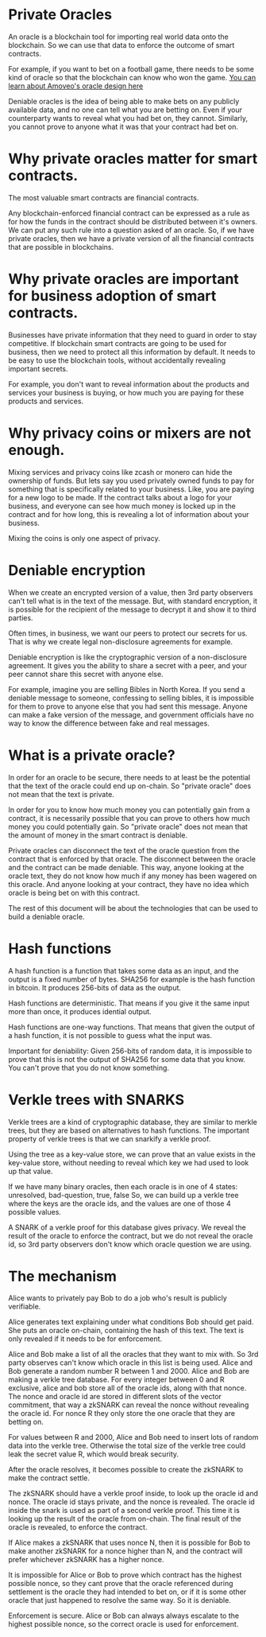 Private Oracles
============

An oracle is a blockchain tool for importing real world data onto the blockchain. So we can use that data to enforce the outcome of smart contracts.

For example, if you want to bet on a football game, there needs to be some kind of oracle so that the blockchain can know who won the game. [You can learn about Amoveo's oracle design here](oracle.md)

Deniable oracles is the idea of being able to make bets on any publicly available data, and no one can tell what you are betting on. Even if your counterparty wants to reveal what you had bet on, they cannot. Similarly, you cannot prove to anyone what it was that your contract had bet on.

Why private oracles matter for smart contracts.
============

The most valuable smart contracts are financial contracts.

Any blockchain-enforced financial contract can be expressed as a rule as for how the funds in the contract should be distributed between it's owners.
We can put any such rule into a question asked of an oracle.
So, if we have private oracles, then we have a private version of all the financial contracts that are possible in blockchains.

Why private oracles are important for business adoption of smart contracts.
===========

Businesses have private information that they need to guard in order to stay competitive.
If blockchain smart contracts are going to be used for business, then we need to protect all this information by default. It needs to be easy to use the blockchain tools, without accidentally revealing important secrets.

For example, you don't want to reveal information about the products and services your business is buying, or how much you are paying for these products and services.

Why privacy coins or mixers are not enough.
=================

Mixing services and privacy coins like zcash or monero can hide the ownership of funds.
But lets say you used privately owned funds to pay for something that is specifically related to your business. Like, you are paying for a new logo to be made.
If the contract talks about a logo for your business, and everyone can see how much money is locked up in the contract and for how long, this is revealing a lot of information about your business.

Mixing the coins is only one aspect of privacy.

Deniable encryption
===============

When we create an encrypted version of a value, then 3rd party observers can't tell what is in the text of the message. But, with standard encryption, it is possible for the recipient of the message to decrypt it and show it to third parties.

Often times, in business, we want our peers to protect our secrets for us. That is why we create legal non-disclosure agreements for example.

Deniable encryption is like the cryptographic version of a non-disclosure agreement. It gives you the ability to share a secret with a peer, and your peer cannot share this secret with anyone else.

For example, imagine you are selling Bibles in North Korea. If you send a deniable message to someone, confessing to selling bibles, it is impossible for them to prove to anyone else that you had sent this message.
Anyone can make a fake version of the message, and government officials have no way to know the difference between fake and real messages.


What is a private oracle?
===============

In order for an oracle to be secure, there needs to at least be the potential that the text of the oracle could end up on-chain. So "private oracle" does not mean that the text is private.

In order for you to know how much money you can potentially gain from a contract, it is necessarily possible that you can prove to others how much money you could potentially gain. So "private oracle" does not mean that the amount of money in the smart contract is deniable.

Private oracles can disconnect the text of the oracle question from the contract that is enforced by that oracle. The disconnect between the oracle and the contract can be made deniable.
This way, anyone looking at the oracle text, they do not know how much if any money has been wagered on this oracle. And anyone looking at your contract, they have no idea which oracle is being bet on with this contract.

The rest of this document will be about the technologies that can be used to build a deniable oracle.

Hash functions
============

A hash function is a function that takes some data as an input, and the output is a fixed number of bytes. SHA256 for example is the hash function in bitcoin. It produces 256-bits of data as the output.

Hash functions are deterministic. That means if you give it the same input more than once, it produces idential output.

Hash functions are one-way functions. That means that given the output of a hash function, it is not possible to guess what the input was.

Important for deniability:
Given 256-bits of random data, it is impossible to prove that this is not the output of SHA256 for some data that you know. You can't prove that you do not know something.

Verkle trees with SNARKS
===========

Verkle trees are a kind of cryptographic database, they are similar to merkle trees, but they are based on alternatives to hash functions.
The important property of verkle trees is that we can snarkify a verkle proof.

Using the tree as a key-value store, we can prove that an value exists in the key-value store, without needing to reveal which key we had used to look up that value.

If we have many binary oracles, then each oracle is in one of 4 states: unresolved, bad-question, true, false
So, we can build up a verkle tree where the keys are the oracle ids, and the values are one of those 4 possible values.

A SNARK of a verkle proof for this database gives privacy. We reveal the result of the oracle to enforce the contract, but we do not reveal the oracle id, so 3rd party observers don't know which oracle question we are using.

The mechanism
==============

Alice wants to privately pay Bob to do a job who's result is publicly verifiable.

Alice generates text explaining under what conditions Bob should get paid. She puts an oracle on-chain, containing the hash of this text. The text is only revealed if it needs to be for enforcement.

Alice and Bob make a list of all the oracles that they want to mix with. So 3rd party observes can't know which oracle in this list is being used.
Alice and Bob generate a random number R between 1 and 2000.
Alice and Bob are making a verkle tree database.
For every integer between 0 and R exclusive, alice and bob store all of the oracle ids, along with that nonce. The nonce and oracle id are stored in different slots of the vector commitment, that way a zkSNARK can reveal the nonce without revealing the oracle id.
For nonce R they only store the one oracle that they are betting on.

For values between R and 2000, Alice and Bob need to insert lots of random data into the verkle tree. Otherwise the total size of the verkle tree could leak the secret value R, which would break security.

After the oracle resolves, it becomes possible to create the zkSNARK to make the contract settle.

The zkSNARK should have a verkle proof inside, to look up the oracle id and nonce. The oracle id stays private, and the nonce is revealed.
The oracle id inside the snark is used as part of a second verkle proof. This time it is looking up the result of the oracle from on-chain.
The final result of the oracle is revealed, to enforce the contract.

If Alice makes a zkSNARK that uses nonce N, then it is possible for Bob to make another zkSNARK for a nonce higher than N, and the contract will prefer whichever zkSNARK has a higher nonce.

It is impossible for Alice or Bob to prove which contract has the highest possible nonce, so they cant prove that the oracle referenced during settlement is the oracle they had intended to bet on, or if it is some other oracle that just happened to resolve the same way. So it is deniable.

Enforcement is secure. Alice or Bob can always always escalate to the highest possible nonce, so the correct oracle is used for enforcement.
